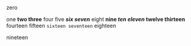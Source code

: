 zero

one **two three** four
five ___six seven___ eight **nine _ten
eleven_ twelve thirteen** fourteen
fifteen `sixteen seventeen` eighteen

nineteen
